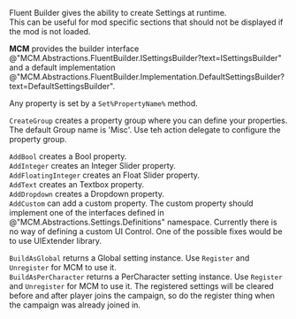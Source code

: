 Fluent Builder gives the ability to create Settings at runtime.  
This can be useful for mod specific sections that should not be displayed if the mod is not loaded.  
  
**MCM** provides the builder interface @"MCM.Abstractions.FluentBuilder.ISettingsBuilder?text=ISettingsBuilder" and a default implementation @"MCM.Abstractions.FluentBuilder.Implementation.DefaultSettingsBuilder?text=DefaultSettingsBuilder".  
  

Any property is set by a ``Set%PropertyName%`` method.  
  
``CreateGroup`` creates a property group where you can define your properties. The default Group name is 'Misc'. Use teh action delegate to configure the property group. 
  
``AddBool`` creates a Bool property.  
``AddInteger`` creates an Integer Slider property.  
``AddFloatingInteger`` creates an Float Slider property.  
``AddText`` creates an Textbox property.  
``AddDropdown`` creates a Dropdown property.  
``AddCustom`` can add a custom property. The custom property should implement one of the interfaces defined in @"MCM.Abstractions.Settings.Definitions" namespace. Currently there is no way of defining a custom UI Control. One of the possible fixes would be to use UIExtender library.  
  
``BuildAsGlobal`` returns a Global setting instance. Use ``Register`` and ``Unregister`` for MCM to use it.  
``BuildAsPerCharacter`` returns a PerCharacter setting  instance. Use ``Register`` and ``Unregister`` for MCM to use it. The registered settings will be cleared before and after player joins the campaign, so do the register thing when the campaign was already joined in.   
